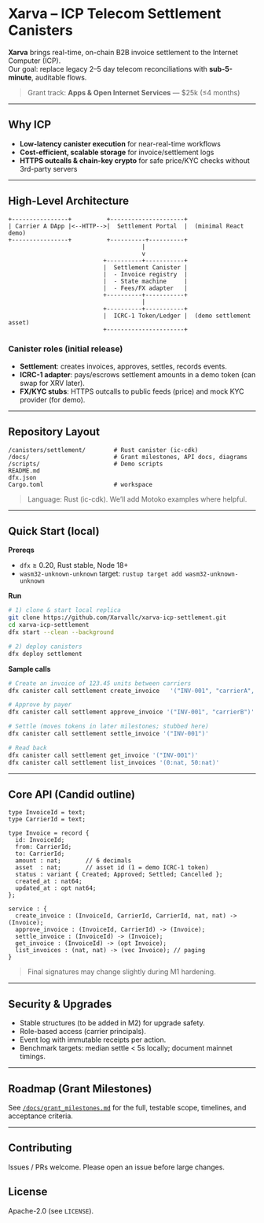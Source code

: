 # Xarva – ICP Telecom Settlement Canisters

**Xarva** brings real-time, on-chain B2B invoice settlement to the Internet Computer (ICP).  
Our goal: replace legacy 2–5 day telecom reconciliations with **sub-5-minute**, auditable flows.

> Grant track: **Apps & Open Internet Services** — $25k (≤4 months)

---

## Why ICP
- **Low-latency canister execution** for near-real-time workflows
- **Cost-efficient, scalable storage** for invoice/settlement logs
- **HTTPS outcalls & chain-key crypto** for safe price/KYC checks without 3rd-party servers

---

## High-Level Architecture

```
+----------------+          +---------------------+
| Carrier A DApp |<--HTTP-->|  Settlement Portal  |  (minimal React demo)
+----------------+          +----------+----------+
                                      |
                                      v
                           +----------+-----------+
                           |  Settlement Canister |
                           |  - Invoice registry  |
                           |  - State machine     |
                           |  - Fees/FX adapter   |
                           +----------+-----------+
                                      |
                           +----------+-----------+
                           |  ICRC-1 Token/Ledger |  (demo settlement asset)
                           +----------------------+
```

### Canister roles (initial release)
- **Settlement**: creates invoices, approves, settles, records events.
- **ICRC-1 adapter**: pays/escrows settlement amounts in a demo token (can swap for XRV later).
- **FX/KYC stubs**: HTTPS outcalls to public feeds (price) and mock KYC provider (for demo).

---

## Repository Layout

```
/canisters/settlement/        # Rust canister (ic-cdk)
/docs/                        # Grant milestones, API docs, diagrams
/scripts/                     # Demo scripts
README.md
dfx.json
Cargo.toml                    # workspace
```

> Language: Rust (ic-cdk). We’ll add Motoko examples where helpful.

---

## Quick Start (local)

**Prereqs**
- `dfx` ≥ 0.20, Rust stable, Node 18+
- `wasm32-unknown-unknown` target: `rustup target add wasm32-unknown-unknown`

**Run**
```bash
# 1) clone & start local replica
git clone https://github.com/Xarvallc/xarva-icp-settlement.git
cd xarva-icp-settlement
dfx start --clean --background

# 2) deploy canisters
dfx deploy settlement
```

**Sample calls**
```bash
# Create an invoice of 123.45 units between carriers
dfx canister call settlement create_invoice   '("INV-001", "carrierA", "carrierB", 123_450_000:nat, 1:nat)'

# Approve by payer
dfx canister call settlement approve_invoice '("INV-001", "carrierB")'

# Settle (moves tokens in later milestones; stubbed here)
dfx canister call settlement settle_invoice '("INV-001")'

# Read back
dfx canister call settlement get_invoice '("INV-001")'
dfx canister call settlement list_invoices '(0:nat, 50:nat)'
```

---

## Core API (Candid outline)

```did
type InvoiceId = text;
type CarrierId = text;

type Invoice = record {
  id: InvoiceId;
  from: CarrierId;
  to: CarrierId;
  amount : nat;       // 6 decimals
  asset  : nat;       // asset id (1 = demo ICRC-1 token)
  status : variant { Created; Approved; Settled; Cancelled };
  created_at : nat64;
  updated_at : opt nat64;
};

service : {
  create_invoice : (InvoiceId, CarrierId, CarrierId, nat, nat) -> (Invoice);
  approve_invoice : (InvoiceId, CarrierId) -> (Invoice);
  settle_invoice : (InvoiceId) -> (Invoice);
  get_invoice : (InvoiceId) -> (opt Invoice);
  list_invoices : (nat, nat) -> (vec Invoice); // paging
}
```

> Final signatures may change slightly during M1 hardening.

---

## Security & Upgrades
- Stable structures (to be added in M2) for upgrade safety.
- Role-based access (carrier principals).
- Event log with immutable receipts per action.
- Benchmark targets: median settle < 5s locally; document mainnet timings.

---

## Roadmap (Grant Milestones)
See [`/docs/grant_milestones.md`](./docs/grant_milestones.md) for the full, testable scope, timelines, and acceptance criteria.

---

## Contributing
Issues / PRs welcome. Please open an issue before large changes.

## License
Apache-2.0 (see `LICENSE`).
